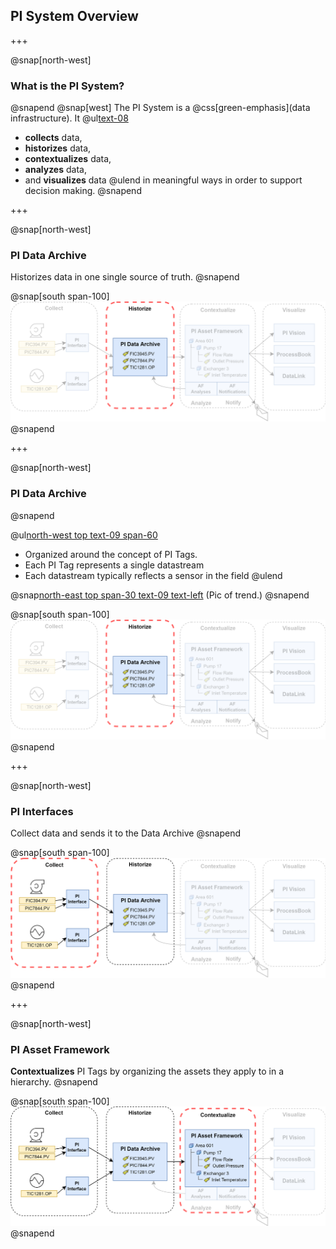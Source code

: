 ## PI System Overview

+++

@snap[north-west]
### What is the PI System?
@snapend
@snap[west]
The PI System is a @css[green-emphasis](data infrastructure). It
@ul[text-08](false)
- **collects** data,
- **historizes** data,
- **contextualizes** data,
- **analyzes** data,
- and **visualizes** data
@ulend
in meaningful ways in order to support decision making.
@snapend

+++


@snap[north-west]
### PI Data Archive
Historizes data in one single source of truth.
@snapend

@snap[south span-100]
![height=350](assets/img/overview-historize.png)
@snapend


+++


@snap[north-west]
### PI Data Archive
@snapend

<!-- @snap[] -->
@ul[north-west top text-09 span-60](false)
- Organized around the concept of PI Tags.
- Each PI Tag represents a single datastream
- Each datastream typically reflects a sensor in the field
@ulend

<!-- @snapend -->


@snap[north-east top span-30 text-09 text-left](false)
(Pic of trend.)
@snapend

@snap[south span-100]
![height=150](assets/img/overview-historize.png)
@snapend

+++


@snap[north-west]
### PI Interfaces
Collect data and sends it to the Data Archive
@snapend

@snap[south span-100]
![height=350](assets/img/overview-collect.png)
@snapend

+++

@snap[north-west]
### PI Asset Framework
**Contextualizes** PI Tags by organizing the assets they apply to in a hierarchy.
@snapend

@snap[south span-100]
![height=350](assets/img/overview-contextualize.png)
@snapend

